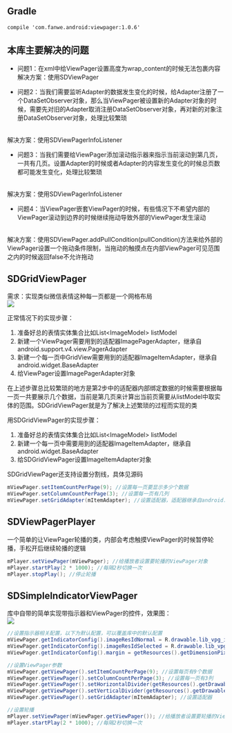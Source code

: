 ## Gradle
`compile 'com.fanwe.android:viewpager:1.0.6'`

## 本库主要解决的问题
* 问题1：在xml中给ViewPager设置高度为wrap_content的时候无法包裹内容<br>
  解决方案：使用SDViewPager

* 问题2：当我们需要监听Adapter的数据发生变化的时候，给Adapter注册了一个DataSetObserver对象，那么当ViewPager被设置新的Adapter对象的时候，需要先对旧的Adapter取消注册DataSetObserver对象，再对新的对象注册DataSetObserver对象，处理比较繁琐
<br>
  解决方案：使用SDViewPagerInfoListener

* 问题3：当我们需要给ViewPager添加滚动指示器来指示当前滚动到第几页，一共有几页。设置Adapter的时候或者Adapter的内容发生变化的时候总页数都可能发生变化，处理比较繁琐
<br>
  解决方案：使用SDViewPagerInfoListener

* 问题4：当ViewPager嵌套ViewPager的时候，有些情况下不希望内部的ViewPager滚动到边界的时候继续拖动导致外部的ViewPager发生滚动
<br>
  解决方案：使用SDViewPager.addPullCondition(pullCondition)方法来给外部的ViewPager设置一个拖动条件限制，当拖动的触摸点在内部ViewPager可见范围之内的时候返回false不允许拖动

## SDGridViewPager
需求：实现类似微信表情这种每一页都是一个网格布局<br>
![](http://thumbsnap.com/s/UE9uaWoJ.png?0810)<br>

正常情况下的实现步骤：
1. 准备好总的表情实体集合比如List\<ImageModel\> listModel
2. 新建一个ViewPager需要用到的适配器ImagePagerAdapter，继承自android.support.v4.view.PagerAdapter
3. 新建一个每一页中GridView需要用到的适配器ImageItemAdapter，继承自android.widget.BaseAdapter
4. 给ViewPager设置ImagePagerAdapter对象

在上述步骤总比较繁琐的地方是第2步中的适配器内部绑定数据的时候需要根据每一页一共要展示几个数据，当前是第几页来计算出当前页需要从listModel中取实体的范围。SDGridViewPager就是为了解决上述繁琐的过程而实现的类<br>

用SDGridViewPager的实现步骤：
1. 准备好总的表情实体集合比如List\<ImageModel\> listModel
2. 新建一个每一页中需要用到的适配器ImageItemAdapter，继承自android.widget.BaseAdapter
3. 给SDGridViewPager设置ImageItemAdapter对象

SDGridViewPager还支持设置分割线，具体见源码

```java
mViewPager.setItemCountPerPage(9); //设置每一页要显示多少个数据
mViewPager.setColumnCountPerPage(3); //设置每一页有几列
mViewPager.setGridAdapter(mItemAdapter); //设置适配器，适配器继承自android.widget.BaseAdapter
```
## SDViewPagerPlayer
一个简单的让ViewPager轮播的类，内部会考虑触摸ViewPager的时候暂停轮播，手松开后继续轮播的逻辑<br>
```java
mPlayer.setViewPager(mViewPager); //给播放者设置要轮播的ViewPager对象
mPlayer.startPlay(2 * 1000); //每隔2秒切换一次
mPlayer.stopPlay(); //停止轮播
```
## SDSimpleIndicatorViewPager
库中自带的简单实现带指示器和ViewPager的控件，效果图：<br>
![](http://thumbsnap.com/i/R9r3kHLF.gif?0810)<br>
```java
//设置指示器相关配置，以下为默认配置，可以覆盖库中的默认配置
mViewPager.getIndicatorConfig().imageResIdNormal = R.drawable.lib_vpg_ic_indicator_normal; //指示器正常状态图片
mViewPager.getIndicatorConfig().imageResIdSelected = R.drawable.lib_vpg_ic_indicator_selected; //指示器选中状态图片
mViewPager.getIndicatorConfig().margin = getResources().getDimensionPixelSize(R.dimen.lib_vpg_indicator_margin); //指示器图片间隔

//设置ViewPager参数
mViewPager.getViewPager().setItemCountPerPage(9); //设置每页有9个数据
mViewPager.getViewPager().setColumnCountPerPage(3); //设置每一页有3列
mViewPager.getViewPager().setHorizontalDivider(getResources().getDrawable(R.drawable.divider_horizontal)); //设置横分割线
mViewPager.getViewPager().setVerticalDivider(getResources().getDrawable(R.drawable.divider_vertical)); //设置竖分割线
mViewPager.getViewPager().setGridAdapter(mItemAdapter); //设置适配器

//设置轮播
mPlayer.setViewPager(mViewPager.getViewPager()); //给播放者设置要轮播的ViewPager对象
mPlayer.startPlay(2 * 1000); //每隔2秒切换一次
```
